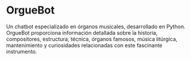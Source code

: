 # OrgueBot
Un chatbot especializado en órganos musicales, desarrollado en Python. OrgueBot proporciona información detallada sobre la historia, compositores, estructura, técnica, órganos famosos, música litúrgica, mantenimiento y curiosidades relacionadas con este fascinante instrumento.
